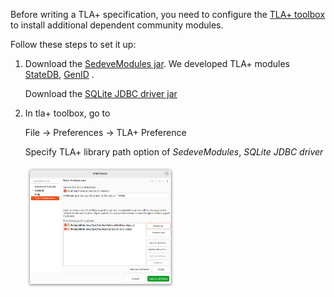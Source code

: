 Before writing a TLA+ specification,
you need to configure the [TLA+ toolbox](https://lamport.azurewebsites.net/tla/toolbox.html) to install additional dependent community modules.

Follow these steps to set it up:

1. Download the [SedeveModules jar](https://github.com/scuptio/SedeveModules/releases).
   We developed TLA+ modules
   [StateDB](https://github.com/scuptio/SedeveModules/blob/master/modules/StateDB.tla),
   [GenID](https://github.com/scuptio/SedeveModules/blob/master/modules/GenID.tla) .

   Download the [SQLite JDBC driver jar](https://github.com/xerial/sqlite-jdbc/releases/download/3.45.3.0/sqlite-jdbc-3.45.3.0.jar)

2. In tla+ toolbox, go to

   File -> Preferences -> TLA+ Preference

   Specify TLA+ library path option of *SedeveModules*,  *SQLite JDBC driver*


   <img src="../doc/figure/set_library_path_locations.png" width="50%" height="50%">

